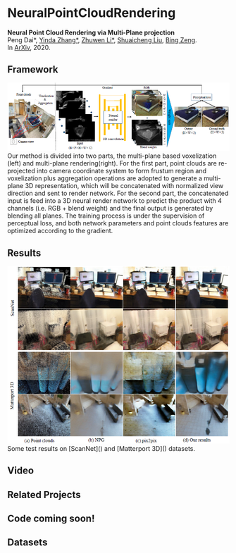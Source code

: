 # NeuralPointCloudRendering

**Neural Point Cloud Rendering via Multi-Plane projection**  
Peng Dai*, [Yinda Zhang*](https://www.zhangyinda.com/), [Zhuwen Li*](https://scholar.google.com/citations?user=gIBLutQAAAAJ&hl=en), [Shuaicheng Liu](http://www.liushuaicheng.org/), [Bing Zeng](https://scholar.google.com/citations?user=s-kUGYQAAAAJ&hl=en).
<br>In [ArXiv](https://arxiv.org/abs/1912.04645.pdf), 2020.

## Framework
<img src='./images/framework.png' width=1000>
<br>
Our method is divided into two parts, the multi-plane based voxelization (left) and multi-plane rendering(right). For the first part, point clouds are re-projected into camera coordinate system to form frustum region and voxelization plus aggregation operations are adopted to generate a multi-plane 3D representation, which will be concatenated with normalized view direction and sent to render network. For the second part, the concatenated input is feed into a 3D neural render network to predict the product with 4 channels (i.e. RGB + blend weight) and the final output is generated by blending all planes. The training process is under the supervision of perceptual loss, and both network parameters and point clouds features are optimized according to the gradient.

## Results
<img src='./images/results.png' width=1000>
<br>
Some test results on [ScanNet]() and [Matterport 3D]() datasets.

## Video

## Related Projects


## Code coming soon!

## Datasets
